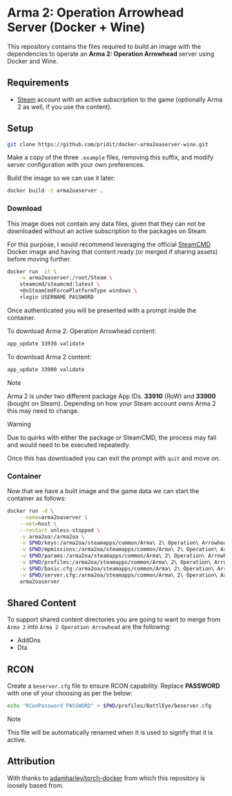 # Arma 2: Operation Arrowhead Server (Docker + Wine)

This repository contains the files required to build an image with the dependencies to operate an **Arma 2: Operation Arrowhead** server using Docker and Wine.

## Requirements
* [Steam](https://store.steampowered.com/about/) account with an active subscription to the game (optionally Arma 2 as well, if you use the content).

## Setup
```bash
git clone https://github.com/pridit/docker-arma2oaserver-wine.git
```

Make a copy of the three `.example` files, removing this suffix, and modify server configuration with your own preferences.

Build the image so we can use it later:

```bash
docker build -t arma2oaserver .
```

### Download
This image does not contain any data files, given that they can not be downloaded without an active subscription to the packages on Steam.

For this purpose, I would recommend leveraging the official [SteamCMD](https://hub.docker.com/r/steamcmd/steamcmd) Docker image and having that content ready (or merged if sharing assets) before moving further.

```bash
docker run -it \
    -v arma2oaserver:/root/Steam \
    steamcmd/steamcmd:latest \
    +@sSteamCmdForcePlatformType windows \
    +login USERNAME PASSWORD
```

Once authenticated you will be presented with a prompt inside the container.

To download Arma 2: Operation Arrowhead content:

```bash
app_update 33930 validate
```

To download Arma 2 content:

```bash
app_update 33900 validate
```

> [!NOTE]
> Arma 2 is under two different package App IDs. **33910** (RoW) and **33900** (bought on Steam). Depending on how your Steam account owns Arma 2 this may need to change.

> [!WARNING]
> Due to quirks with either the package or SteamCMD, the process may fail and would need to be executed repeatedly.

Once this has downloaded you can exit the prompt with `quit` and move on.

### Container

Now that we have a built image and the game data we can start the container as follows:

```bash
docker run -d \
    --name=arma2oaserver \
    --net=host \
    --restart unless-stopped \
    -v arma2oa:/arma2oa \
    -v $PWD/keys:/arma2oa/steamapps/common/Arma\ 2\ Operation\ Arrowhead/Expansion/Keys \
    -v $PWD/mpmissions:/arma2oa/steamapps/common/Arma\ 2\ Operation\ Arrowhead/MPMissions \
    -v $PWD/params:/arma2oa/steamapps/common/Arma\ 2\ Operation\ Arrowhead/params \
    -v $PWD/profiles:/arma2oa/steamapps/common/Arma\ 2\ Operation\ Arrowhead/profiles \
    -v $PWD/basic.cfg:/arma2oa/steamapps/common/Arma\ 2\ Operation\ Arrowhead/basic.cfg \
    -v $PWD/server.cfg:/arma2oa/steamapps/common/Arma\ 2\ Operation\ Arrowhead/server.cfg \
    arma2oaserver
```

## Shared Content

To support shared content directories you are going to want to merge from `Arma 2` into `Arma 2 Operation Arrowhead` are the following:

- AddOns
- Dta

## RCON

Create a `beserver.cfg` file to ensure RCON capability. Replace **PASSWORD** with one of your choosing as per the below:

```bash
echo "RConPassword PASSWORD" > $PWD/profiles/BattlEye/beserver.cfg
```

> [!NOTE]
> This file will be automatically renamed when it is used to signify that it is active.

## Attribution
With thanks to [adamharley/torch-docker](https://github.com/adamharley/torch-docker) from which this repository is loosely based from.
